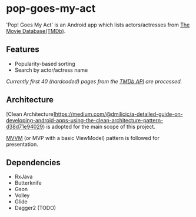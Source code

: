 # pop-goes-my-act

'Pop! Goes My Act' is an Android app which lists actors/actresses from [The Movie Database(TMDb)](https://www.themoviedb.org/?language=en-US).

## Features
- Popularity-based sorting
- Search by actor/actress name

*Currently first 40 (hardcoded) pages from the [TMDb API](https://www.themoviedb.org/documentation/api?language=en-US) are processed.*

## Architecture
[Clean Architecture]https://medium.com/@dmilicic/a-detailed-guide-on-developing-android-apps-using-the-clean-architecture-pattern-d38d71e94029) is adopted for the main scope of this project.


[MVVM](https://en.wikipedia.org/wiki/Model%E2%80%93view%E2%80%93viewmodel) (or MVP with a basic ViewModel) pattern is followed for presentation.

## Dependencies
- RxJava
- Butterknife
- Gson
- Volley
- Glide
- Dagger2 (TODO)
